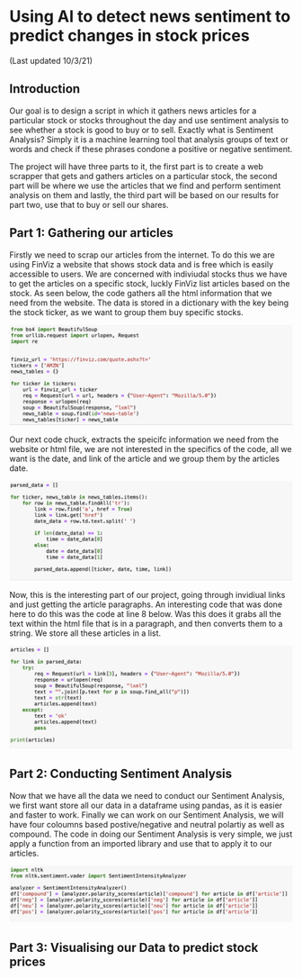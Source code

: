 # Using AI to detect news sentiment to predict changes in stock prices
(Last updated 10/3/21)

## Introduction 
Our goal is to design a script in which it gathers news articles for a particular stock or stocks throughout the day and use sentiment analysis to see whether a stock is good to buy or to sell. Exactly what is Sentiment Analysis? Simply it is a machine learning tool that analysis groups of text or words and check if these phrases condone a positive or negative sentiment. 

The project will have three parts to it, the first part is to create a web scrapper that gets and gathers articles on a particular stock, the second part will be where we use the articles that we find and perform sentiment analysis on them and lastly, the third part will be based on our results for part two, use that to buy or sell our shares. 

## Part 1: Gathering our articles 
Firstly we need to scrap our articles from the internet. To do this we are using FinViz a website that shows stock data and is free which is easily accessible to users. We are concerned with indiviudal stocks thus we have to get the articles on a specific stock, luckly FinViz list articles based on the stock. As seen below, the code gathers all the html information that we need from the website. The data is stored in a dictionary with the key being the stock ticker, as we want to group them buy specific stocks.   

![](/images/pic1.png)

Our next code chuck, extracts the speicifc information we need from the website or html file, we are not interested in the specifics of the code, all we want is the date, and link of the article and we group them by the articles date. 

![](/images/pic2.png)

Now, this is the interesting part of our project, going through invidiual links and just getting the article paragraphs. An interesting code that was done here to do this was the code at line 8 below. Was this does it grabs all the text within the html file that is in a paragraph, and then converts them to a string. We store all these articles in a list. 

![](/images/pic3.png)

## Part 2: Conducting Sentiment Analysis

Now that we have all the data we need to conduct our Sentiment Analysis, we first want store all our data in a dataframe using pandas, as it is easier and faster to work. Finally we can work on our Sentiment Analysis, we will have four coloumns based postive/negative and neutral polartiy as well as compound. The code in doing our Sentiment Analysis is very simple, we just apply a function from an imported library and use that to apply it to our articles. 

![](/images/pic4.png)

## Part 3: Visualising our Data to predict stock prices 


